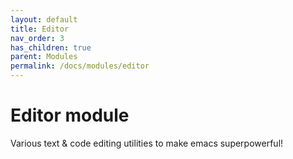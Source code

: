 ```yaml
---
layout: default
title: Editor
nav_order: 3
has_children: true
parent: Modules
permalink: /docs/modules/editor
---
```


# Editor module

Various text & code editing utilities to make emacs superpowerful!
